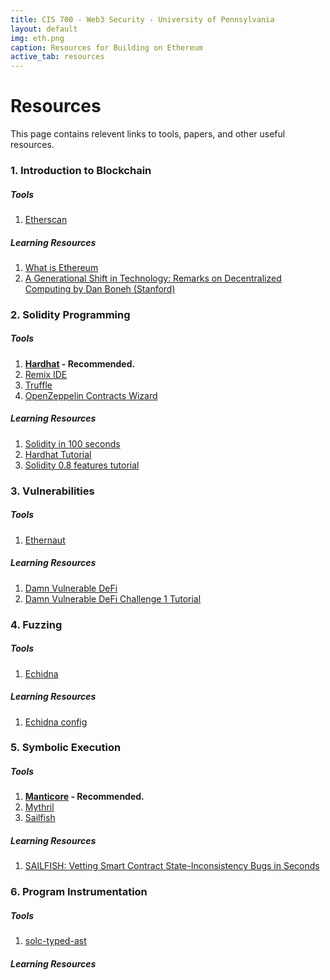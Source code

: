 ```yaml
---
title: CIS 700 - Web3 Security - University of Pennsylvania
layout: default
img: eth.png
caption: Resources for Building on Ethereum
active_tab: resources 
---
```


# Resources 
This page contains relevent links to tools, papers, and other useful resources.


### 1. Introduction to Blockchain 

##### Tools
1. [Etherscan](https://etherscan.io/)

##### Learning Resources
1. [What is Ethereum](https://ethereum.org/en/what-is-ethereum/)
2. [A Generational Shift in Technology: Remarks on Decentralized Computing by Dan Boneh (Stanford)](https://www.youtube.com/watch?v=x551k1YJdDY&ab_channel=DFINITY)


### 2. Solidity Programming

##### Tools
1. **[Hardhat](https://hardhat.org/hardhat-runner/docs/getting-started#overview) - Recommended.** 
2. [Remix IDE](https://remix.ethereum.org/)
3. [Truffle](https://trufflesuite.com/)
4. [OpenZeppelin Contracts Wizard](https://wizard.openzeppelin.com/)

##### Learning Resources
1. [Solidity in 100 seconds](https://www.youtube.com/watch?v=kdvVwGrV7ec&ab_channel=Fireship)
2. [Hardhat Tutorial](https://www.youtube.com/watch?v=9Qpi80dQsGU&ab_channel=EatTheBlocks)
3. [Solidity 0.8 features tutorial](https://www.youtube.com/playlist?list=PLO5VPQH6OWdVQwpQfw9rZ67O6Pjfo6q-p)

### 3. Vulnerabilities

##### Tools
1. [Ethernaut](https://ethernaut.openzeppelin.com/)

##### Learning Resources
1. [Damn Vulnerable DeFi](https://www.damnvulnerabledefi.xyz/)
2. [Damn Vulnerable DeFi Challenge 1 Tutorial](https://www.youtube.com/watch?v=A5s9aez43Co&list=PLO5VPQH6OWdXKPThrch6U0imGdD3pHLXi&ab_channel=SmartContractProgrammer)


### 4. Fuzzing

##### Tools
1. [Echidna](https://github.com/crytic/echidna)

##### Learning Resources
1. [Echidna config](https://github.com/crytic/echidna/wiki/Config)

### 5. Symbolic Execution

##### Tools
1. **[Manticore](https://github.com/trailofbits/manticore) - Recommended.**
2. [Mythril](https://github.com/ConsenSys/mythril)
3. [Sailfish](https://github.com/ucsb-seclab/sailfish)

##### Learning Resources
1. [SAILFISH: Vetting Smart Contract State-Inconsistency Bugs in Seconds](https://arxiv.org/pdf/2104.08638.pdf)

### 6. Program Instrumentation 

##### Tools
1. [solc-typed-ast](https://consensys.github.io/solc-typed-ast/modules.html)

##### Learning Resources


